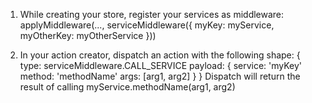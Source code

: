 1. While creating your store, register your services as middleware:
    applyMiddleware(..., serviceMiddleware({ myKey: myService, myOtherKey: myOtherService }))

2. In your action creator, dispatch an action with the following shape:
    {
      type: serviceMiddleware.CALL_SERVICE
      payload: {
        service: 'myKey'
        method: 'methodName'
        args: [arg1, arg2]
      }
    }
Dispatch will return the result of calling myService.methodName(arg1, arg2)
